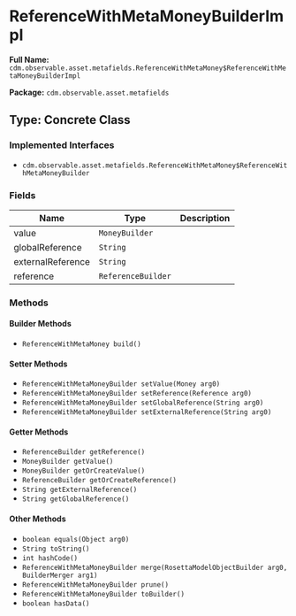 # ReferenceWithMetaMoneyBuilderImpl

**Full Name:** `cdm.observable.asset.metafields.ReferenceWithMetaMoney$ReferenceWithMetaMoneyBuilderImpl`

**Package:** `cdm.observable.asset.metafields`

## Type: Concrete Class

### Implemented Interfaces

- `cdm.observable.asset.metafields.ReferenceWithMetaMoney$ReferenceWithMetaMoneyBuilder`

### Fields

| Name | Type | Description |
|------|------|-------------|
| value | `MoneyBuilder` |  |
| globalReference | `String` |  |
| externalReference | `String` |  |
| reference | `ReferenceBuilder` |  |

### Methods

#### Builder Methods

- `ReferenceWithMetaMoney build()`

#### Setter Methods

- `ReferenceWithMetaMoneyBuilder setValue(Money arg0)`
- `ReferenceWithMetaMoneyBuilder setReference(Reference arg0)`
- `ReferenceWithMetaMoneyBuilder setGlobalReference(String arg0)`
- `ReferenceWithMetaMoneyBuilder setExternalReference(String arg0)`

#### Getter Methods

- `ReferenceBuilder getReference()`
- `MoneyBuilder getValue()`
- `MoneyBuilder getOrCreateValue()`
- `ReferenceBuilder getOrCreateReference()`
- `String getExternalReference()`
- `String getGlobalReference()`

#### Other Methods

- `boolean equals(Object arg0)`
- `String toString()`
- `int hashCode()`
- `ReferenceWithMetaMoneyBuilder merge(RosettaModelObjectBuilder arg0, BuilderMerger arg1)`
- `ReferenceWithMetaMoneyBuilder prune()`
- `ReferenceWithMetaMoneyBuilder toBuilder()`
- `boolean hasData()`

